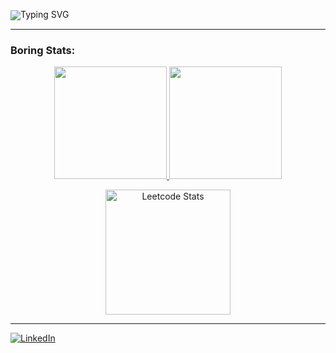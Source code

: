 <p align="left" style="line-height: 1; margin: 0; padding: 0;">
  <img src="https://readme-typing-svg.demolab.com?font=Fira+Code&weight=500&size=22&duration=2200&pause=1000&color=4AA9F1&width=800&lines=Hi%2C+I'm+Evan%2C+a+freshman+CS+student+at+UNC+Chapel+Hill!" alt="Typing SVG" />
</p>

---
### Boring Stats:

<p align="center">
  <a href="https://github.com/evanap003300">
    <img height="180em" src="https://github-readme-stats.vercel.app/api?username=evanap003300&show_icons=true&count_private=true&hide_border=true&theme=radical"/>
  </a>
  <a href="https://github.com/evanap003300">
    <img height="180em" src="https://github-readme-stats.vercel.app/api/top-langs/?username=evanap003300&layout=compact&langs_count=8&hide_border=true&theme=radical"/>
  </a>
</p>

<p align="center">
  <img src="https://leetcard.jacoblin.cool/evanap0330?theme=dark" alt="Leetcode Stats" height="200"/>
</p>

---

[![LinkedIn](https://img.shields.io/badge/LinkedIn-Evan%20Phillips-blue?logo=linkedin&style=for-the-badge)](https://www.linkedin.com/in/evan-phillips111)
